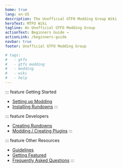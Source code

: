 ```yaml
---
home: true
lang: en-US
description: The Unofficial GTFO Modding Group Wiki
heroText: MTFO Wiki
tagline: An Unofficial GTFO Modding Group
actionText: Beginners Guide →
actionLink: /beginners-guide
navbar: true
footer: Unofficial GTFO Modding Group

# tags:
#   - gtfo
#   - gtfo modding
#   - modding
#   - wiki
#   - help
---
```


<div class='features'>

::: feature Getting Started
* [Setting up Modding](/beginners-guide#setting-up-modding)
* [Installing Rundowns](/beginners-guide#installing-rundowns)
:::

::: feature Developers
* [Creating Rundowns](/creating-rundowns)
* [Modding / Creating Plugins](/creating-plugins)
:::

::: feature Other Resources
* [Guidelines](/community#guidelines)
* [Getting Featured](/community#getting-featured)
* [Frequently Asked Questions](/faq)
:::

</div>